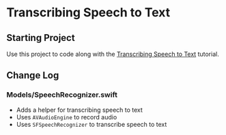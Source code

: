 # Transcribing Speech to Text
## Starting Project

Use this project to code along with the [Transcribing Speech to Text](https://developer.apple.com/tutorials/app-dev-training/transcribing-speech-to-text) tutorial.

## Change Log
### Models/SpeechRecognizer.swift
* Adds a helper for transcribing speech to text
* Uses `AVAudioEngine` to record audio
* Uses `SFSpeechRecognizer` to transcribe speech to text


